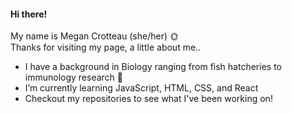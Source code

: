 #### Hi there! 
My name is Megan Crotteau (she/her) 🌞 <br>
Thanks for visiting my page, a little about me.. 
- I have a background in Biology ranging from fish hatcheries to immunology research 🔬
- I’m currently learning JavaScript, HTML, CSS, and React
- Checkout my repositories to see what I've been working on!  


<!---
crotteau/crotteau is a ✨ special ✨ repository because its `README.md` (this file) appears on your GitHub profile.
You can click the Preview link to take a look at your changes.
--->
